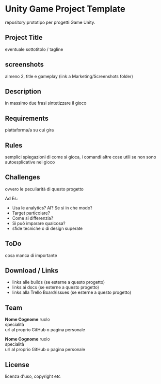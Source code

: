 # Unity Game Project Template
repository prototipo per progetti Game Unity.

## Project Title
eventuale sottotitolo / tagline

## screenshots
almeno 2, title e gameplay
(link a Marketing/Screenshots folder)

## Description
in massimo due frasi sintetizzare il gioco

## Requirements
piattaforma/a su cui gira

## Rules
semplici spiegazioni di come si gioca, i comandi
altre cose utili se non sono autoesplicative nel gioco

## Challenges
ovvero le peculiarità di questo progetto

Ad Es:
- Usa le analytics? AI? Se si in che modo?
- Target particolare?
- Come si differenzia?
- Si può imparare qualcosa?
- sfide tecniche o di design superate

## ToDo
cosa manca di importante

## Download / Links
- links alle builds (se esterne a questo progetto)
- links ai docs (se esterne a questo progetto)
- links alla Trello Board/Issues (se esterne a questo progetto)

## Team

**Nome Cognome**
ruolo  
specialità  
url al proprio GitHub o pagina personale

**Nome Cognome**
ruolo  
specialità  
url al proprio GitHub o pagina personale

## License
licenza d'uso, copyright etc

